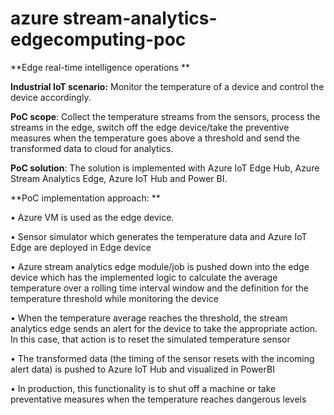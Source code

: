 # azure stream-analytics-edgecomputing-poc

**Edge real-time intelligence operations **

**Industrial IoT scenario:** Monitor the temperature of a device and control the device accordingly.

**PoC scope**: Collect the temperature streams from the sensors, process the streams in the edge, switch off the edge device/take the preventive measures when the temperature goes above a threshold and send the transformed data to cloud for analytics.

**PoC solution**: The solution is implemented with Azure IoT Edge Hub, Azure Stream Analytics Edge, Azure IoT Hub and Power BI.

**PoC implementation approach: **

• Azure VM is used as the edge device.

• Sensor simulator which generates the temperature data and Azure IoT Edge are deployed in 
Edge device

• Azure stream analytics edge module/job is pushed down into the edge device which has the 
implemented logic to calculate the average temperature over a rolling time interval window and 
the definition for the temperature threshold while monitoring the device

• When the temperature average reaches the threshold, the stream analytics edge sends an alert 
for the device to take the appropriate action. In this case, that action is to reset the simulated 
temperature sensor

• The transformed data (the timing of the sensor resets with the incoming alert data) is pushed to 
Azure IoT Hub and visualized in PowerBI

• In production, this functionality is to shut off a machine or take preventative measures when the 
temperature reaches dangerous levels
